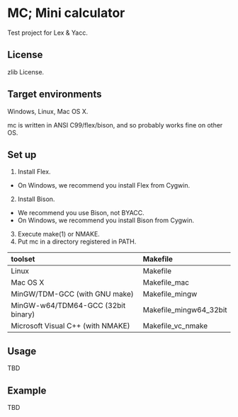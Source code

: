 MC; Mini calculator
===================

Test project for Lex &amp; Yacc.

License
-------

zlib License.

Target environments
-------------------

Windows, Linux, Mac OS X.

mc is written in ANSI C99/flex/bison, and so probably works fine on other OS.

Set up
------

1. Install Flex.
  * On Windows, we recommend you install Flex from Cygwin.
2. Install Bison.
  * We recommend you use Bison, not BYACC.
  * On Windows, we recommend you install Bison from Cygwin.
3. Execute make(1) or NMAKE.
4. Put mc in a directory registered in PATH.

| toolset                            | Makefile                 |
|:-----------------------------------|:-------------------------|
| Linux                              | Makefile                 |
| Mac OS X                           | Makefile\_mac            |
| MinGW/TDM-GCC (with GNU make)      | Makefile\_mingw          |
| MinGW-w64/TDM64-GCC (32bit binary) | Makefile\_mingw64\_32bit |
| Microsoft Visual C++ (with NMAKE)  | Makefile\_vc\_nmake      |

Usage
-----

TBD

Example
-------

TBD
